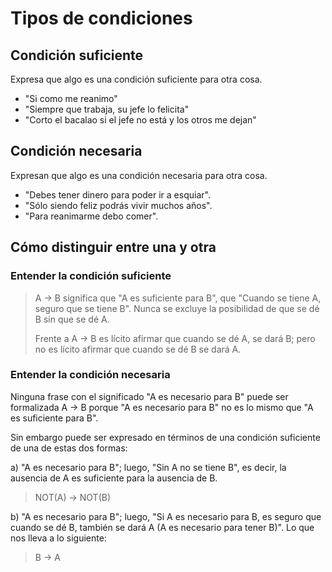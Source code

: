 # Tipos de condiciones
## Condición suficiente
Expresa que algo es una condición suficiente para otra cosa.

+ "Si como me reanimo"
+ "Siempre que trabaja, su jefe lo felicita"
+ "Corto el bacalao si el jefe no está y los otros me dejan"

## Condición necesaria
Expresan que algo es una condición necesaria para otra cosa.

+ "Debes tener dinero para poder ir a esquiar".
+ "Sólo siendo feliz podrás vivir muchos años".
+ "Para reanimarme debo comer".

## Cómo distinguir entre una y otra

### Entender la condición suficiente
> A -> B significa que "A es suficiente para B", que "Cuando se tiene A, seguro que se tiene B". Nunca se excluye la posibilidad de que se dé B sin que se dé A.
> 
> Frente a A -> B es lícito afirmar que cuando se dé A, se dará B; pero no es lícito afirmar que cuando se dé B se dará A.

### Entender la condición necesaria
Ninguna frase con el significado "A es necesario para B" puede ser formalizada A -> B porque "A es necesario para B" no es lo mismo que "A es suficiente para B".

Sin embargo puede ser expresado en términos de una condición suficiente de una de estas dos formas:

a) "A es necesario para B"; luego, "Sin A no se tiene B", es decir, la ausencia de A es suficiente para la ausencia de B.

> NOT(A) -> NOT(B)

b) "A es necesario para B"; luego, "Si A es necesario para B, es seguro que cuando se dé B, también se dará A (A es necesario para tener B)". Lo que nos lleva a lo siguiente:
> B -> A

